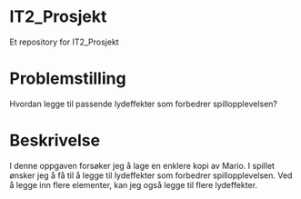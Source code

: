 # IT2_Prosjekt
Et repository for IT2_Prosjekt

# Problemstilling
Hvordan legge til passende lydeffekter som forbedrer spillopplevelsen?

# Beskrivelse
I denne oppgaven forsøker jeg å lage en enklere kopi av Mario. I spillet ønsker jeg å få til å legge til lydeffekter som forbedrer spillopplevelsen. Ved å legge inn flere elementer, kan jeg også legge til flere lydeffekter.

